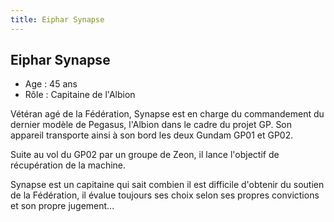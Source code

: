 ```yaml
---
title: Eiphar Synapse
---
```


Eiphar Synapse
--------------


* Age : 45 ans
* Rôle : Capitaine de l'Albion


Vétéran agé de la Fédération, Synapse est en charge du commandement du dernier modèle de Pegasus, l'Albion dans le cadre du projet GP. Son appareil transporte ainsi à son bord les deux Gundam GP01 et GP02.


Suite au vol du GP02 par un groupe de Zeon, il lance l'objectif de récupération de la machine.


Synapse est un capitaine qui sait combien il est difficile d'obtenir du soutien de la Fédération, il évalue toujours ses choix selon ses propres convictions et son propre jugement...

